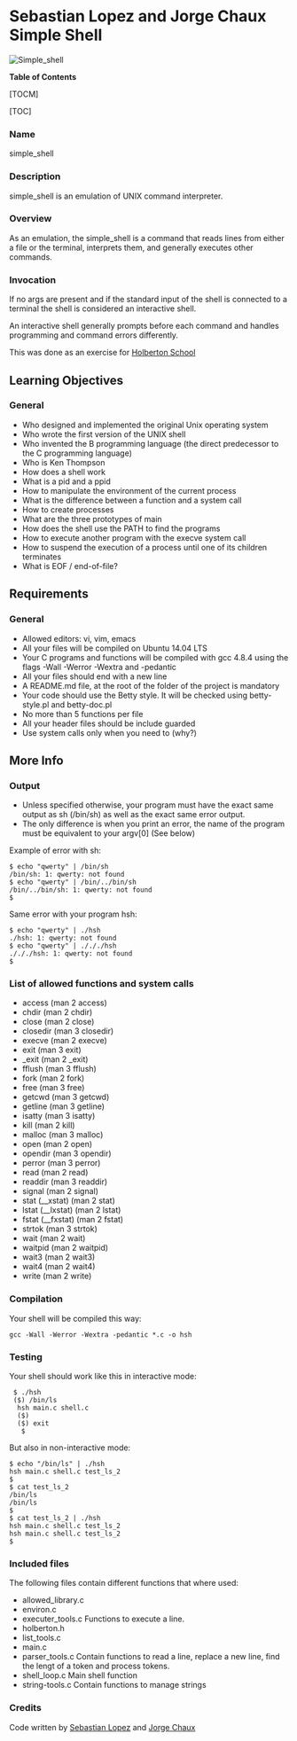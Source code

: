 # Sebastian Lopez and Jorge Chaux Simple Shell
![Simple_shell](https://s3.amazonaws.com/intranet-projects-files/holbertonschool-low_level_programming/235/shell.jpeg "Simple_shell")

**Table of Contents**

[TOCM]

[TOC]
### Name
simple_shell
### Description
simple_shell is an emulation of UNIX command interpreter.
### Overview
As an emulation, the simple_shell is a command that reads lines from either a file or the terminal, interprets them, and generally executes other commands.
### Invocation
 If no args are present and if the standard input of the shell is connected  to  a terminal the shell is considered an interactive shell.
 
An  interactive  shell generally prompts before each command and handles programming and command errors differently.

This was done as an exercise for [Holberton School](https://www.holbertonschool.com/)
## Learning Objectives
### General
- Who designed and implemented the original Unix operating system
- Who wrote the first version of the UNIX shell
- Who invented the B programming language (the direct predecessor to the C programming language)
- Who is Ken Thompson
- How does a shell work
- What is a pid and a ppid
- How to manipulate the environment of the current process
- What is the difference between a function and a system call
- How to create processes
- What are the three prototypes of main
- How does the shell use the PATH to find the programs
- How to execute another program with the execve system call
- How to suspend the execution of a process until one of its children terminates
- What is EOF / end-of-file?

## Requirements
### General
- Allowed editors: vi, vim, emacs
- All your files will be compiled on Ubuntu 14.04 LTS
- Your C programs and functions will be compiled with gcc 4.8.4 using the flags -Wall -Werror -Wextra and -pedantic
- All your files should end with a new line
- A README.md file, at the root of the folder of the project is mandatory
- Your code should use the Betty style. It will be checked using betty-style.pl and betty-doc.pl
- No more than 5 functions per file
- All your header files should be include guarded
- Use system calls only when you need to (why?)
## More Info
### Output
- Unless specified otherwise, your program must have the exact same output as sh (/bin/sh) as well as the exact same error output.
- The only difference is when you print an error, the name of the program must be equivalent to your argv[0] (See below)

Example of error with sh:

    $ echo "qwerty" | /bin/sh
    /bin/sh: 1: qwerty: not found
    $ echo "qwerty" | /bin/../bin/sh
    /bin/../bin/sh: 1: qwerty: not found
    $
Same error with your program hsh:


    $ echo "qwerty" | ./hsh
    ./hsh: 1: qwerty: not found
    $ echo "qwerty" | ./././hsh
    ./././hsh: 1: qwerty: not found
    $

### List of allowed functions and system calls

- access (man 2 access)
- chdir (man 2 chdir)
- close (man 2 close)
- closedir (man 3 closedir)
- execve (man 2 execve)
- exit (man 3 exit)
- _exit (man 2 _exit)
- fflush (man 3 fflush)
- fork (man 2 fork)
- free (man 3 free)
- getcwd (man 3 getcwd)
- getline (man 3 getline)
- isatty (man 3 isatty)
- kill (man 2 kill)
- malloc (man 3 malloc)
- open (man 2 open)
- opendir (man 3 opendir)
- perror (man 3 perror)
- read (man 2 read)
- readdir (man 3 readdir)
- signal (man 2 signal)
- stat (__xstat) (man 2 stat)
- lstat (__lxstat) (man 2 lstat)
- fstat (__fxstat) (man 2 fstat)
- strtok (man 3 strtok)
- wait (man 2 wait)
- waitpid (man 2 waitpid)
- wait3 (man 2 wait3)
- wait4 (man 2 wait4)
- write (man 2 write)

### Compilation
Your shell will be compiled this way:

    gcc -Wall -Werror -Wextra -pedantic *.c -o hsh

### Testing
Your shell should work like this in interactive mode:

     $ ./hsh
     ($) /bin/ls
      hsh main.c shell.c
      ($)
      ($) exit
       $

But also in non-interactive mode:

    $ echo "/bin/ls" | ./hsh
    hsh main.c shell.c test_ls_2
    $
    $ cat test_ls_2
    /bin/ls
    /bin/ls
    $
    $ cat test_ls_2 | ./hsh
    hsh main.c shell.c test_ls_2
    hsh main.c shell.c test_ls_2
    $
### Included files
The following files contain different functions that where used:
- allowed_library.c
- environ.c
- executer_tools.c
Functions to execute a line.
- holberton.h
- list_tools.c
- main.c
- parser_tools.c 
Contain functions to read a line, replace a new line, find the lengt of a token and process tokens.
- shell_loop.c 
Main shell function
- string-tools.c
Contain functions to manage strings

### Credits
Code written by [Sebastian Lopez](https://github.com/sebas119/) and [Jorge Chaux](https://github.com/jorgechauxjr/) 